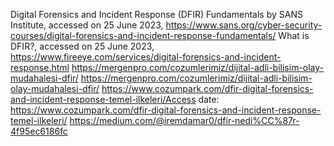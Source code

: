 Digital Forensics and Incident Response (DFIR) Fundamentals by SANS Institute, accessed on 25 June 2023, https://www.sans.org/cyber-security-courses/digital-forensics-and-incident-response-fundamentals/
What is DFIR?, accessed on 25 June 2023, https://www.fireeye.com/services/digital-forensics-and-incident-response.html
https://mergenpro.com/cozumlerimiz/dijital-adli-bilisim-olay-mudahalesi-dfir/
https://mergenpro.com/cozumlerimiz/dijital-adli-bilisim-olay-mudahalesi-dfir/
https://www.cozumpark.com/dfir-digital-forensics-and-incident-response-temel-ilkeleri/Access date: https://www.cozumpark.com/dfir-digital-forensics-and-incident-response-temel-ilkeleri/
https://medium.com/@iremdamar0/dfir-nedi%CC%87r-4f95ec6186fc
